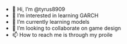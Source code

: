 - 👋 Hi, I’m @tyrus8909
- 👀 I’m interested in learning GARCH
- 🌱 I’m currently learning models
- 💞️ I’m looking to collaborate on game design
- 📫 How to reach me is through my proile

<!---
tyrus8909/tyrus8909 is a ✨ special ✨ repository because its `README.md` (this file) appears on your GitHub profile.
You can click the Preview link to take a look at your changes.
--->
